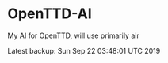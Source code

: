 # OpenTTD-AI
My AI for OpenTTD, will use primarily air

Latest backup: Sun Sep 22 03:48:01 UTC 2019
